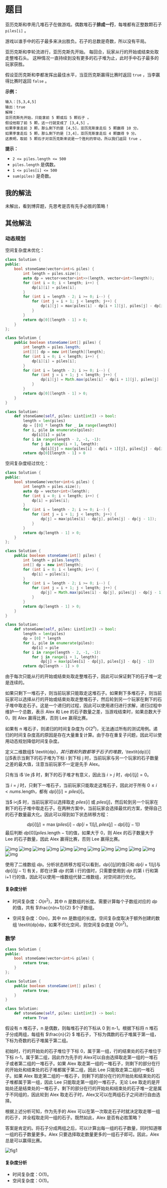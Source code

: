 # 题目

亚历克斯和李用几堆石子在做游戏。偶数堆石子**排成一行**，每堆都有正整数颗石子 `piles[i]` 。

游戏以谁手中的石子最多来决出胜负。石子的总数是奇数，所以没有平局。

亚历克斯和李轮流进行，亚历克斯先开始。 每回合，玩家从行的开始或结束处取走整堆石头。 这种情况一直持续到没有更多的石子堆为止，此时手中石子最多的玩家获胜。

假设亚历克斯和李都发挥出最佳水平，当亚历克斯赢得比赛时返回 `true` ，当李赢得比赛时返回 `false` 。

**示例：**

```
输入：[5,3,4,5]
输出：true
解释：
亚历克斯先开始，只能拿前 5 颗或后 5 颗石子 。
假设他取了前 5 颗，这一行就变成了 [3,4,5] 。
如果李拿走前 3 颗，那么剩下的是 [4,5]，亚历克斯拿走后 5 颗赢得 10 分。
如果李拿走后 5 颗，那么剩下的是 [3,4]，亚历克斯拿走后 4 颗赢得 9 分。
这表明，取前 5 颗石子对亚历克斯来说是一个胜利的举动，所以我们返回 true 。
```

**提示：**

- `2 <= piles.length <= 500`
- `piles.length` 是偶数。
- `1 <= piles[i] <= 500`
- `sum(piles)` 是奇数。

## 我的解法

未解出，看到博弈题，先思考是否有先手必胜的策略！

## 其他解法

### 动态规划

空间复杂度未优化：

```c++
class Solution {
public:
    bool stoneGame(vector<int>& piles) {
        int length = piles.size();
        auto dp = vector<vector<int>>(length, vector<int>(length));
        for (int i = 0; i < length; i++) {
            dp[i][i] = piles[i];
        }
        for (int i = length - 2; i >= 0; i--) {
            for (int j = i + 1; j < length; j++) {
                dp[i][j] = max(piles[i] - dp[i + 1][j], piles[j] - dp[i][j - 1]);
            }
        }
        return dp[0][length - 1] > 0;
    }
};
```

```java
class Solution {
    public boolean stoneGame(int[] piles) {
        int length = piles.length;
        int[][] dp = new int[length][length];
        for (int i = 0; i < length; i++) {
            dp[i][i] = piles[i];
        }
        for (int i = length - 2; i >= 0; i--) {
            for (int j = i + 1; j < length; j++) {
                dp[i][j] = Math.max(piles[i] - dp[i + 1][j], piles[j] - dp[i][j - 1]);
            }
        }
        return dp[0][length - 1] > 0;
    }
}
```

```python
class Solution:
    def stoneGame(self, piles: List[int]) -> bool:
        length = len(piles)
        dp = [[0] * length for _ in range(length)]
        for i, pile in enumerate(piles):
            dp[i][i] = pile
        for i in range(length - 2, -1, -1):
            for j in range(i + 1, length):
                dp[i][j] = max(piles[i] - dp[i + 1][j], piles[j] - dp[i][j - 1])
        return dp[0][length - 1] > 0
```

空间复杂度经过优化：

```c++
class Solution {
public:
    bool stoneGame(vector<int>& piles) {
        int length = piles.size();
        auto dp = vector<int>(length);
        for (int i = 0; i < length; i++) {
            dp[i] = piles[i];
        }
        for (int i = length - 2; i >= 0; i--) {
            for (int j = i + 1; j < length; j++) {
                dp[j] = max(piles[i] - dp[j], piles[j] - dp[j - 1]);
            }
        }
        return dp[length - 1] > 0;
    }
};
```

```java
class Solution {
    public boolean stoneGame(int[] piles) {
        int length = piles.length;
        int[] dp = new int[length];
        for (int i = 0; i < length; i++) {
            dp[i] = piles[i];
        }
        for (int i = length - 2; i >= 0; i--) {
            for (int j = i + 1; j < length; j++) {
                dp[j] = Math.max(piles[i] - dp[j], piles[j] - dp[j - 1]);
            }
        }
        return dp[length - 1] > 0;
    }
}
```

```python
class Solution:
    def stoneGame(self, piles: List[int]) -> bool:
        length = len(piles)
        dp = [0] * length
        for i, pile in enumerate(piles):
            dp[i] = pile
        for i in range(length - 2, -1, -1):
            for j in range(i + 1, length):
                dp[j] = max(piles[i] - dp[j], piles[j] - dp[j - 1])
        return dp[length - 1] > 0
```

由于每次只能从行的开始或结束处取走整堆石子，因此可以保证剩下的石子堆一定是连续的。

如果只剩下一堆石子，则当前玩家只能取走这堆石子。如果剩下多堆石子，则当前玩家可以选择从行的开始或结束处取走整堆石子，然后轮到另一个玩家在剩下的石子堆中取走石子。这是一个递归的过程，因此可以使用递归进行求解，递归过程中维护一个总数，表示 $\text{Alex}$ 和 $\text{Lee}$ 的石子数量之差，当游戏结束时，如果总数大于 0，则 $\text{Alex}$ 赢得比赛，否则 $\text{Lee}$ 赢得比赛。

如果有 n 堆石子，则递归的时间复杂度为 $O(2^n)$，无法通过所有的测试用例。递归的时间复杂度高的原因是存在大量重复计算。由于存在重复子问题，因此可以使用动态规划降低时间复杂度。

定义二维数组$ \textit{dp}$，其行数和列数都等于石子的堆数，$\textit{dp}[i][j]$表示当剩下的石子堆为下标 i 到下标 j 时，当前玩家与另一个玩家的石子数量之差的最大值，注意当前玩家不一定是先手 $\text{Alex}$。

只有当 i$ \le j$ 时，剩下的石子堆才有意义，因此当 $i>j$ 时，$\textit{dp}[i][j]=0$。

当 $i=j$ 时，只剩下一堆石子，当前玩家只能取走这堆石子，因此对于所有 $0 \le i < \textit{nums}.\text{length}$，都有 $\textit{dp}[i][i]=\textit{piles}[i]$。

当$ i<j$ 时，当前玩家可以选择取走 $\textit{piles}[i]$ 或 $\textit{piles}[j]$，然后轮到另一个玩家在剩下的石子堆中取走石子。在两种方案中，当前玩家会选择最优的方案，使得自己的石子数量最大化。因此可以得到如下状态转移方程：

$$
\textit{dp}[i][j]=\max(\textit{piles}[i] - \textit{dp}[i+1][j], \textit{piles}[j] - \textit{dp}[i][j-1])
$$
最后判断 $\textit{dp}[0][\textit{piles}.\text{length}-1]$的值，如果大于 0，则 $\text{Alex}$ 的石子数量大于 $\text{Lee}$ 的石子数量，因此 $\text{Alex}$ 赢得比赛，否则 $\text{Lee}$ 赢得比赛。

![img](https://assets.leetcode-cn.com/solution-static/877/1.png)
![img](https://assets.leetcode-cn.com/solution-static/877/2.png)
![img](https://assets.leetcode-cn.com/solution-static/877/3.png)
![img](https://assets.leetcode-cn.com/solution-static/877/4.png)
![img](https://assets.leetcode-cn.com/solution-static/877/5.png)
![img](https://assets.leetcode-cn.com/solution-static/877/6.png)
![img](https://assets.leetcode-cn.com/solution-static/877/7.png)
![img](https://assets.leetcode-cn.com/solution-static/877/8.png)
![img](https://assets.leetcode-cn.com/solution-static/877/9.png)
![img](https://assets.leetcode-cn.com/solution-static/877/10.png)
![img](https://assets.leetcode-cn.com/solution-static/877/11.png)
![img](https://assets.leetcode-cn.com/solution-static/877/12.png)

使用了二维数组 $\textit{dp}$。分析状态转移方程可以看到，$\textit{dp}[i][j]$的值只和 $\textit{dp}[i + 1][j]$与 $\textit{dp}[i][j - 1]$ 有关，即在计算 $\textit{dp}$ 的第 i 行的值时，只需要使用到 $\textit{dp}$ 的第 i 行和第 i+1 行的值，因此可以使用一维数组代替二维数组，对空间进行优化。

#### 复杂度分析

- 时间复杂度：$O(n^2)$，其中 n 是数组的长度。需要计算每个子数组对应的 $\textit{dp}$ 的值，共有 $\frac{n(n+1)}{2} $个子数组。

- 空间复杂度：O(n)，其中 nn 是数组的长度。空间复杂度取决于额外创建的数组 \textit{dp}dp，如果不优化空间，则空间复杂度是 $O(n^2)$。


### 数学

```c++
class Solution {
public:
    bool stoneGame(vector<int>& piles) {
        return true;
    }
};
```

```java
class Solution {
    public boolean stoneGame(int[] piles) {
        return true;
    }
}
```

```python
class Solution:
    def stoneGame(self, piles: List[int]) -> bool:
        return True
```

假设有 n 堆石子，n 是偶数，则每堆石子的下标从 0 到 n-1。根据下标将 n 堆石子分成两组，每组有 $\frac{n}{2} $
堆石子，下标为偶数的石子堆属于第一组，下标为奇数的石子堆属于第二组。

初始时，行的开始处的石子堆位于下标 0，属于第一组，行的结束处的石子堆位于下标 n-1，属于第二组，因此作为先手的 $\text{Alex}$可以自由选择取走第一组的一堆石子或者第二组的一堆石子。如果 $\text{Alex}$ 取走第一组的一堆石子，则剩下的部分在行的开始处和结束处的石子堆都属于第二组，因此 $\text{Lee}$ 只能取走第二组的一堆石子。如果 $\text{Alex}$ 取走第二组的一堆石子，则剩下的部分在行的开始处和结束处的石子堆都属于第一组，因此 $\text{Lee}$ 只能取走第一组的一堆石子。无论 $\text{Lee}$ 取走的是开始处还是结束处的一堆石子，剩下的部分在行的开始处和结束处的石子堆一定是属于不同组的，因此轮到 $\text{Alex}$ 取走石子时，$\text{Alex}$又可以在两组石子之间进行自由选择。

根据上述分析可知，作为先手的 $\text{Alex}$ 可以在第一次取走石子时就决定取走哪一组的石子，并全程取走同一组的石子。既然如此，$\text{Alex}$ 是否有必胜策略？

答案是肯定的。将石子分成两组之后，可以计算出每一组的石子数量，同时知道哪一组的石子数量更多。$\text{Alex}$ 只要选择取走数量更多的一组石子即可。因此，$\text{Alex}$ 总是可以赢得比赛。

![fig1](https://assets.leetcode-cn.com/solution-static/877/877_fig1.png)

#### 复杂度分析

- 时间复杂度：O(1)。
- 空间复杂度：O(1)。

